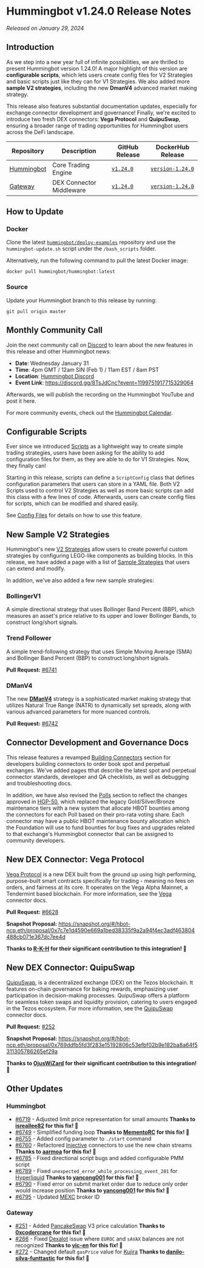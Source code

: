 # Hummingbot v1.24.0 Release Notes

*Released on January 29, 2024*

## Introduction

As we step into a new year full of infinite possibilities, we are thrilled to present Hummingbot version 1.24.0! A major highlight of this version are **configurable scripts**, which lets users create config files for V2 Strategies and basic scripts just like they can for V1 Strategies. We also added more **sample V2 strategies**, including the new **DmanV4** advanced market making strategy.

This release also features substantial documentation updates, especially for exchange connector development and governance! Finally, we're excited to introduce two fresh DEX connectors: **Vega Protocol** and **QuipuSwap**, ensuring a broader range of trading opportunities for Hummingbot users across the DeFi landscape.

| Repository | Description | GitHub Release | DockerHub Release |
|------------|-------------|----------------|-------------------|
| [Hummingbot](https://github.com/hummingbot/hummingbot) | Core Trading Engine | [`v1.24.0`](https://github.com/hummingbot/hummingbot/releases/tag/v1.24.0) | [`version-1.24.0`](https://hub.docker.com/r/hummingbot/hummingbot/tags?name=version-1.24.0) |
| [Gateway](https://github.com/hummingbot/gateway) | DEX Connector Middleware | [`v1.24.0`](https://github.com/hummingbot/gateway/releases/tag/v1.24.0) | [`version-1.24.0`](https://hub.docker.com/r/hummingbot/gateway/tags?name=version-1.24.0) |

## How to Update

### Docker

Clone the latest [`hummingbot/deploy-examples`](https://github.com/hummingbot/deploy-examples) repository and use the `hummingbot-update.sh` script under the `/bash_scripts` folder.

Alternatively, run the following command to pull the latest Docker image:

```
docker pull hummingbot/hummingbot:latest
```

### Source

Update your Hummingbot branch to this release by running:

```
git pull origin master
```

## Monthly Community Call

Join the next community call on [Discord](https://discord.gg/hummingbot) to learn about the new features in this release and other Hummingbot news:

* **Date**: Wednesday January 31
* **Time**: 4pm GMT / 12am SIN (Feb 1) / 11am EST / 8am PST 
* **Location**: [Hummingbot Discord](https://discord.gg/hummingbot)
* **Event Link**: <https://discord.gg/8TsJdCnc?event=1199751917715329064>

Afterwards, we will publish the recording on the Hummingbot YouTube and post it here.

For more community events, check out the [Hummingbot Calendar](https://www.notion.so/hummingbot-foundation/5c767683f80b45c4934aa8cf755a2ff5?v=4dd057ac162f49c9813e11cec0688204&pvs=4).

## Configurable Scripts

Ever since we introduced [Scripts](/scripts) as a lightweight way to create simple trading strategies, users have been asking for the ability to add configuration files for them, as they are able to do for V1 Strategies. Now, they finally can!

Starting in this release, scripts can define a `ScriptConfig` class that defines configuration parameters that users can store in a YAML file. Both V2 Scripts used to control V2 Strategies as well as more basic scripts can add this class with a few lines of code. Afterwards, users can create config files for scripts, which can be modified and shared easily.

See [Config Files](/client/config-files/#script-config-files) for details on how to use this feature.

## New Sample V2 Strategies

Hummingbot's new [V2 Strategies](/v2-strategies) allow users to create powerful custom strategies by configuring LEGO-like components as building blocks. In this release, we have added a page with a list of [Sample Strategies](/v2-strategies/examples/) that users can extend and modify.

In addition, we've also added a few new sample strategies:

### BollingerV1

A simple directional strategy that uses Bollinger Band Percent (BBP), which measures an asset's price relative to its upper and lower Bollinger Bands, to construct long/short signals.

### Trend Follower

A simple trend-following strategy that uses Simple Moving Average (SMA) and Bollinger Band Percent (BBP) to construct long/short signals.

**Pull Request:**  [#6741](https://github.com/hummingbot/hummingbot/pull/6741)

### DManV4

The new [**DManV4**](https://github.com/hummingbot/hummingbot/blob/development/scripts/v2_dman_v4_multiple_pairs.py) strategy is a sophisticated market making strategy that utilizes Natural True Range (NATR) to dynamically set spreads, along with various advanced parameters for more nuanced controls.

**Pull Request:** [#6742](https://github.com/hummingbot/hummingbot/pull/6742) 

## Connector Development and Governance Docs

This release features a revamped [Building Connectors](/developers/connectors/) section for developers building connectors to order book spot and perpetual exchanges. We've added pages tthat describe the latest spot and perpetual connector standards, developer and QA checklists, as well as debugging and troubleshooting docs.

In addition, we have also revised the [Polls](/governance/polls) section to reflect the changes approved in [HGP-50](https://snapshot.org/#/hbot.eth/proposal/0xc13f3b9fdaded22d1ce0b5528c9146fb2a762c41deed88e6c64e798465414738), which replaced the legacy Gold/Silver/Bronze maintenance tiers with a new system that allocate HBOT bounties among the connectors for each Poll based on their pro-rata voting share. Each connector may have a public HBOT maintenance bounty allocation which the Foundation will use to fund bounties for bug fixes and upgrades related to that exchange's Hummingbot connector that can be assigned to community developers.

## New DEX Connector: Vega Protocol

[Vega Protocol](https://vega.xyz/) is a new DEX built from the ground up using high performing, purpose-built smart contracts specifically for trading - meaning no fees on orders, and fairness at its core. It operates on the Vega Alpha Mainnet, a Tendermint based blockchain. For more information, see the [Vega](../exchanges/vega.md) connector docs.

**Pull Request:**  [#6628](https://github.com/hummingbot/hummingbot/pull/6628)

**Snapshot Proposal:** <https://snapshot.org/#/hbot-ncp.eth/proposal/0x7c7e1d4590e669a1bed38335f9a2a94f4ec3adf463804488cb071e367dc7ee4d>

**Thanks to [R-K-H](https://github.com/R-K-H) for their significant contribution to this integration! 🙏**


## New DEX Connector: QuipuSwap

[QuipuSwap](https://quipuswap.com/), is a decentralized exchange (DEX) on the Tezos blockchain. It features on-chain governance for baking rewards, emphasizing user participation in decision-making processes. QuipuSwap offers a platform for seamless token swaps and liquidity provision, catering to users engaged in the Tezos ecosystem. For more information, see the [QuipuSwap](../exchanges/quipuswap.md) connector docs.

**Pull Request:**  [#252](https://github.com/hummingbot/gateway/pull/252)

**Snapshot Proposal:** <https://snapshot.org/#/hbot-ncp.eth/proposal/0x769ddfb5fd3f283e15192806c53efbf02b9e182ba8a64f5311305786265ef29a>

**Thanks to [OjusWiZard](https://github.com/OjusWiZard) for their significant contribution to this integration! 🙏**

## Other Updates

### Hummingbot

- [#6719](https://github.com/hummingbot/hummingbot/pull/6719) - Adjusted limit price representation for small amounts **Thanks to [isreallee82](https://github.com/isreallee82) for this fix! 🙏**
- [#6749](https://github.com/hummingbot/hummingbot/pull/6749) - Simplified funding loop **Thanks to [MementoRC](https://github.com/MementoRC) for this fix! 🙏**
- [#6755](https://github.com/hummingbot/hummingbot/pull/6755) - Added config parameter to `./start` command
- [#6760](https://github.com/hummingbot/hummingbot/pull/6760) - Refactored [Injective](../exchanges/injective.md) connectors to use the new chain streams **Thanks to [aarmoa](https://github.com/aarmoa) for this fix! 🙏**
- [#6785](https://github.com/hummingbot/hummingbot/pull/6785) - Fixed directional script bugs and added configurable PMM script
- [#6789](https://github.com/hummingbot/hummingbot/pull/6789) - Fixed `unexpected_error_while_processing_event_201` for [Hyperliquid](../exchanges/hyperliquid.md) **Thanks to [yancong001](https://github.com/yancong001) for this fix! 🙏** 
- [#6790](https://github.com/hummingbot/hummingbot/pull/6790) - Fixed error on submit market order due to reduce only order would increase position **Thanks to [yancong001](https://github.com/yancong001) for this fix! 🙏** 
- [#6795](https://github.com/hummingbot/hummingbot/pull/6795) - Updated [MEXC](../exchanges/mexc/index.md) broker ID


### Gateway

- [#251](https://github.com/hummingbot/gateway/pull/251) - Added [PancakeSwap](../exchanges/pancakeswap.md) V3 price calculation **Thanks to [0xcodercrane](https://github.com/0xcodercrane) for this fix! 🙏** 
- [#266](https://github.com/hummingbot/gateway/pull/266) - Fixed [Dexalot](../exchanges/dexalot.md) issue where `EUROC` and `sAVAX` balances are not recognized  **Thanks to [vic-en](https://github.com/vic-en) for this fix! 🙏** 
- [#272](https://github.com/hummingbot/gateway/pull/272) - Changed default `gasPrice` value for [Kujira](../exchanges/kujira.md) **Thanks to [danilo-silva-funttastic](https://github.com/danilo-silva-funttastic) for this fix! 🙏** 


